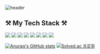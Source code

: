 ![header](https://capsule-render.vercel.app/api?type=Waving&color=auto&height=300&section=header&text=Thirdsense3&fontSize=90&animation=fadeIn)


## ⚒️ My Tech Stack ⚒️

<img src="https://img.shields.io/badge/C++-00599C?style=flat-square&logo=C%2B%2B&logoColor=yellow"/></a>
<img src="https://img.shields.io/badge/C-A8B9CC?style=flat-square&logo=C&logoColor=black"/></a>
<img src="https://img.shields.io/badge/Java-007396?style=flat-square&logo=java&logoColor=black&color=yellow"/></a>
<img src="https://img.shields.io/badge/Kotlin-0095D5?style=flat-square&logo=Kotlin&logoColor=blueviolet&color=black"/></a>
<img src="https://img.shields.io/badge/MySQL-4479A1?style=flat-square&logo=MySQL&logoColor=blue&color=white"/></a>
<img src="https://img.shields.io/badge/Android-3DDC84?style=flat-square&logo=Android&logoColor=black&color=brightgreen"/></a>
<img src="https://img.shields.io/badge/Spring-6DB33F?style=flat-square&logo=Spring&logoColor=white&color=green"/></a>
<img src="https://img.shields.io/badge/Python-3766AB?style=flat-square&logo=Python&logoColor=white"/></a>



[![Anurag's GitHub stats](https://github-readme-stats.vercel.app/api?username=Thirdsense3)](https://github.com/anuraghazra/github-readme-stats)
[![Solved.ac 프로필](http://mazassumnida.wtf/api/v2/generate_badge?boj=myu1231)](https://solved.ac/myu1231)

<!--
**Thirdsense3/Thirdsense3** is a ✨ _special_ ✨ repository because its `README.md` (this file) appears on your GitHub profile.

Here are some ideas to get you started:

- 🔭 I’m currently working on ...
- 🌱 I’m currently learning ...
- 👯 I’m looking to collaborate on ...
- 🤔 I’m looking for help with ...
- 💬 Ask me about ...
- 📫 How to reach me: ...
- 😄 Pronouns: ...
- ⚡ Fun fact: ...
-->
